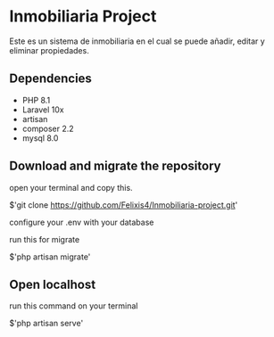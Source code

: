 # Inmobiliaria Project
Este es un sistema de inmobiliaria en el cual se puede añadir, editar y eliminar propiedades.
## Dependencies 
- PHP 8.1
- Laravel 10x
- artisan
- composer 2.2
- mysql 8.0
## Download and migrate the repository
open your terminal and copy this. 

$'git clone https://github.com/Felixis4/Inmobiliaria-project.git'

configure your .env with your database

run this for migrate

$'php artisan migrate'

## Open localhost
run this command on your terminal 

$'php artisan serve' 
